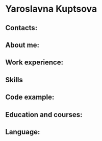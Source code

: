 # Yaroslavna Kuptsova

## Contacts:



## About me:



## Work experience:



## Skills



## Code example:


## Education and courses:


## Language:
